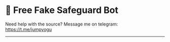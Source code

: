 # 🔰 Free Fake Safeguard Bot


Need help with the source? Message me on telegram: https://t.me/jumpyogu

---

